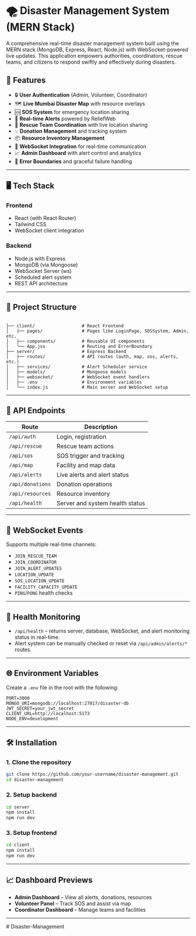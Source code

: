 
# 🌪️ Disaster Management System (MERN Stack)

A comprehensive real-time disaster management system built using the MERN stack (MongoDB, Express, React, Node.js) with WebSocket-powered live updates. This application empowers authorities, coordinators, rescue teams, and citizens to respond swiftly and effectively during disasters.

## 🚀 Features

- 🔒 **User Authentication** (Admin, Volunteer, Coordinator)
- 🗺️ **Live Mumbai Disaster Map** with resource overlays
- 🆘 **SOS System** for emergency location sharing
- 🚨 **Real-time Alerts** powered by ReliefWeb
- 🧭 **Rescue Team Coordination** with live location sharing
- 💡 **Donation Management** and tracking system
- 📦 **Resource Inventory Management**
- 📢 **WebSocket Integration** for real-time communication
- 📈 **Admin Dashboard** with alert control and analytics
- 🧠 **Error Boundaries** and graceful failure handling

---

## 🖥️ Tech Stack

### Frontend
- React (with React Router)
- Tailwind CSS
- WebSocket client integration

### Backend
- Node.js with Express
- MongoDB (via Mongoose)
- WebSocket Server (ws)
- Scheduled alert system
- REST API architecture

---

## 📂 Project Structure

```

├── client/                  # React Frontend
│   ├── pages/               # Pages like LoginPage, SOSSystem, Admin, etc.
│   ├── components/          # Reusable UI components
│   └── App.jsx              # Routing and ErrorBoundary
├── server/                  # Express Backend
│   ├── routes/              # API routes (auth, map, sos, alerts, etc.)
│   ├── services/            # Alert Scheduler service
│   ├── models/              # Mongoose models
│   ├── websocket/           # WebSocket event handlers
│   ├── .env                 # Environment variables
│   └── index.js             # Main server and WebSocket setup

````

---

## 📡 API Endpoints

| Route | Description |
|-------|-------------|
| `/api/auth` | Login, registration |
| `/api/rescue` | Rescue team actions |
| `/api/sos` | SOS trigger and tracking |
| `/api/map` | Facility and map data |
| `/api/alerts` | Live alerts and alert status |
| `/api/donations` | Donation operations |
| `/api/resources` | Resource inventory |
| `/api/health` | Server and system health status |

---

## 🔁 WebSocket Events

Supports multiple real-time channels:
- `JOIN_RESCUE_TEAM`
- `JOIN_COORDINATOR`
- `JOIN_ALERT_UPDATES`
- `LOCATION_UPDATE`
- `SOS_LOCATION_UPDATE`
- `FACILITY_CAPACITY_UPDATE`
- `PING`/`PONG` health checks

---

## 🧪 Health Monitoring

- `/api/health` – returns server, database, WebSocket, and alert monitoring status in real-time.
- Alert system can be manually checked or reset via `/api/admin/alerts/*` routes.

---

## 🌐 Environment Variables

Create a `.env` file in the root with the following:

```env
PORT=3000
MONGO_URI=mongodb://localhost:27017/disaster-db
JWT_SECRET=your_jwt_secret
CLIENT_URL=http://localhost:5173
NODE_ENV=development
````

---

## 🛠️ Installation

### 1. Clone the repository

```bash
git clone https://github.com/your-username/disaster-management.git
cd disaster-management
```

### 2. Setup backend

```bash
cd server
npm install
npm run dev
```

### 3. Setup frontend

```bash
cd client
npm install
npm run dev
```

---

## 📈 Dashboard Previews

* **Admin Dashboard** – View all alerts, donations, resources
* **Volunteer Panel** – Track SOS and assist via map
* **Coordinator Dashboard** – Manage teams and facilities

---


#   D i s a s t e r - M a n a g e m e n t  
 